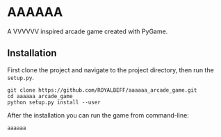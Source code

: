 # AAAAAA
A VVVVVV inspired arcade game created with PyGame.

## Installation
First clone the project and navigate to the project directory, then run the `setup.py`.

```{bash}
git clone https://github.com/ROYALBEFF/aaaaaa_arcade_game.git
cd aaaaaa_arcade_game
python setup.py install --user
```

After the installation you can run the game from command-line: 
```{bash}
aaaaaa
```